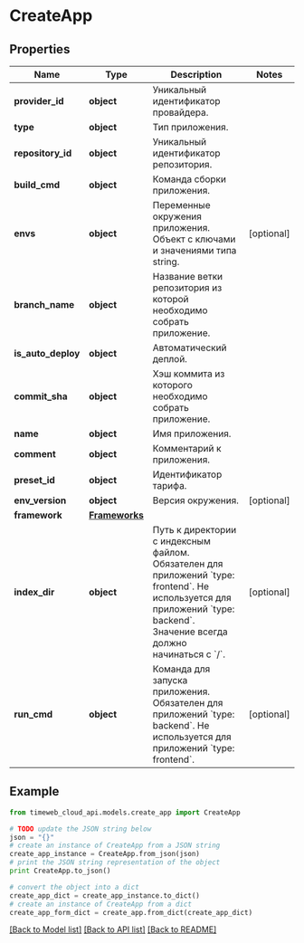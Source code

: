 # CreateApp


## Properties
Name | Type | Description | Notes
------------ | ------------- | ------------- | -------------
**provider_id** | **object** | Уникальный идентификатор провайдера. | 
**type** | **object** | Тип приложения. | 
**repository_id** | **object** | Уникальный идентификатор репозитория. | 
**build_cmd** | **object** | Команда сборки приложения. | 
**envs** | **object** | Переменные окружения приложения. Объект с ключами и значениями типа string. | [optional] 
**branch_name** | **object** | Название ветки репозитория из которой необходимо собрать приложение. | 
**is_auto_deploy** | **object** | Автоматический деплой. | 
**commit_sha** | **object** | Хэш коммита из которого необходимо собрать приложение. | 
**name** | **object** | Имя приложения. | 
**comment** | **object** | Комментарий к приложения. | 
**preset_id** | **object** | Идентификатор тарифа. | 
**env_version** | **object** | Версия окружения. | [optional] 
**framework** | [**Frameworks**](Frameworks.md) |  | 
**index_dir** | **object** | Путь к директории с индексным файлом. Обязателен для приложений &#x60;type: frontend&#x60;. Не используется для приложений &#x60;type: backend&#x60;. Значение всегда должно начинаться с &#x60;/&#x60;. | [optional] 
**run_cmd** | **object** | Команда для запуска приложения. Обязателен для приложений &#x60;type: backend&#x60;. Не используется для приложений &#x60;type: frontend&#x60;. | [optional] 

## Example

```python
from timeweb_cloud_api.models.create_app import CreateApp

# TODO update the JSON string below
json = "{}"
# create an instance of CreateApp from a JSON string
create_app_instance = CreateApp.from_json(json)
# print the JSON string representation of the object
print CreateApp.to_json()

# convert the object into a dict
create_app_dict = create_app_instance.to_dict()
# create an instance of CreateApp from a dict
create_app_form_dict = create_app.from_dict(create_app_dict)
```
[[Back to Model list]](../README.md#documentation-for-models) [[Back to API list]](../README.md#documentation-for-api-endpoints) [[Back to README]](../README.md)


